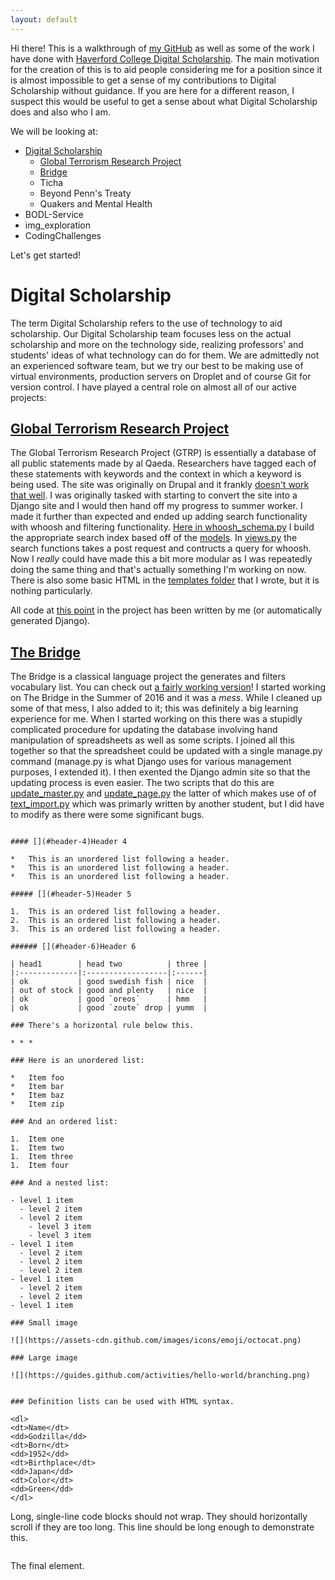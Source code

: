 ```yaml
---
layout: default
---
```


Hi there! This is a walkthrough of [my GitHub](https://github.com/demery12) as well as some of the work I have done with [Haverford College Digital Scholarship](https://github.com/hcdigitalscholarship). The main motivation for the creation of this is to aid people considering me for a position since it is almost impossible to get a sense of my contributions to Digital Scholarship without guidance. If you are here for a different reason, I suspect this would be useful to get a sense about what Digital Scholarship does and also who I am.

We will be looking at:
- [Digital Scholarship](#digital-scholarship)
  - [Global Terrorism Research Project](#global-terrorism-research-project)
  - [Bridge](#the-bridge)
  - Ticha
  - Beyond Penn's Treaty
  - Quakers and Mental Health
- BODL-Service
- img\_exploration
- CodingChallenges

Let's get started!
# [](#ds)Digital Scholarship

The term Digital Scholarship refers to the use of technology to aid scholarship. Our Digital Scholarship team focuses less on the actual scholarship and more on the technology side, realizing professors' and students' ideas of what technology can do for them. We are admittedly not an experienced software team, but we try our best to be making use of virtual environments, production servers on Droplet and of course Git for version control. I have played a central role on almost all of our active projects:


## [](#gtrp)[Global Terrorism Research Project](https://github.com/HCDigitalScholarship/global-terrorism-research/tree/e135882407ae773a7d216c4d28876d67d08575bd)

The Global Terrorism Research Project (GTRP) is essentially a database of all public statements made by al Qaeda. Researchers have tagged each of these statements with keywords and the context in which a keyword is being used. The site was originally on Drupal and it frankly [doesn't work that well](https://ds-drupal.haverford.edu/aqsi/). I was originally tasked with starting to convert the site into a Django site and I would then hand off my progress to  summer worker. I made it further than expected and ended up adding search functionality with whoosh and filtering functionality. [Here in whoosh\_schema.py](https://github.com/HCDigitalScholarship/global-terrorism-research/blob/e135882407ae773a7d216c4d28876d67d08575bd/gtr_site/management/commands/whoosh_schema.py) I build the appropriate search index based off of the [models](https://github.com/HCDigitalScholarship/global-terrorism-research/blob/e135882407ae773a7d216c4d28876d67d08575bd/gtr_site/models.py). In [views.py](https://github.com/HCDigitalScholarship/global-terrorism-research/blob/e135882407ae773a7d216c4d28876d67d08575bd/gtr_site/views.py) the search functions takes a post request and contructs a query for whoosh. Now I _really_ could have made this a bit more modular as I was repeatedly doing the same thing and that's actually something I'm working on now. There is also some basic HTML in the [templates folder](https://github.com/HCDigitalScholarship/global-terrorism-research/tree/e135882407ae773a7d216c4d28876d67d08575bd/gtr_site/templates/gtr_site) that I wrote, but it is nothing particularly.

All code at [this point](https://github.com/HCDigitalScholarship/global-terrorism-research/tree/e135882407ae773a7d216c4d28876d67d08575bd) in the project has been written by me (or automatically generated Django).

## [](#bridge)[The Bridge](https://github.com/HCDigitalScholarship/bridge-repo/tree/df7c1e95c50ca762960f151fa5b4d8d1ae3d1f7b) 

The Bridge is a classical language project the generates and filters vocabulary list. You can check out [a fairly working version](http://bridge.haverford.edu/)! I started working on The Bridge in the Summer of 2016 and it was a _mess_. While I cleaned up some of that mess, I also added to it; this was definitely a big learning experience for me. When I started working on this there was a stupidly complicated procedure for updating the database involving hand manipulation of spreadsheets as well as some scripts. I joined all this together so that the spreadsheet could be updated with a single manage.py command (manage.py is what Django uses for various management purposes, I extended it). I then exented the Django admin site so that the updating process is even easier. The two scripts that do this are [update\_master.py](https://github.com/HCDigitalScholarship/bridge-repo/blob/df7c1e95c50ca762960f151fa5b4d8d1ae3d1f7b/new_bridge/management/commands/update_master.py) and [update\_page.py](https://github.com/HCDigitalScholarship/bridge-repo/blob/df7c1e95c50ca762960f151fa5b4d8d1ae3d1f7b/new_bridge/management/commands/update_page.py) the latter of which makes use of of [text\_import.py](https://github.com/HCDigitalScholarship/bridge-repo/blob/df7c1e95c50ca762960f151fa5b4d8d1ae3d1f7b/new_bridge/management/commands/text_import.py) which was primarly written by another student, but I did have to modify as there were some significant bugs.


```

#### [](#header-4)Header 4

*   This is an unordered list following a header.
*   This is an unordered list following a header.
*   This is an unordered list following a header.

##### [](#header-5)Header 5

1.  This is an ordered list following a header.
2.  This is an ordered list following a header.
3.  This is an ordered list following a header.

###### [](#header-6)Header 6

| head1        | head two          | three |
|:-------------|:------------------|:------|
| ok           | good swedish fish | nice  |
| out of stock | good and plenty   | nice  |
| ok           | good `oreos`      | hmm   |
| ok           | good `zoute` drop | yumm  |

### There's a horizontal rule below this.

* * *

### Here is an unordered list:

*   Item foo
*   Item bar
*   Item baz
*   Item zip

### And an ordered list:

1.  Item one
1.  Item two
1.  Item three
1.  Item four

### And a nested list:

- level 1 item
  - level 2 item
  - level 2 item
    - level 3 item
    - level 3 item
- level 1 item
  - level 2 item
  - level 2 item
  - level 2 item
- level 1 item
  - level 2 item
  - level 2 item
- level 1 item

### Small image

![](https://assets-cdn.github.com/images/icons/emoji/octocat.png)

### Large image

![](https://guides.github.com/activities/hello-world/branching.png)


### Definition lists can be used with HTML syntax.

<dl>
<dt>Name</dt>
<dd>Godzilla</dd>
<dt>Born</dt>
<dd>1952</dd>
<dt>Birthplace</dt>
<dd>Japan</dd>
<dt>Color</dt>
<dd>Green</dd>
</dl>

```
Long, single-line code blocks should not wrap. They should horizontally scroll if they are too long. This line should be long enough to demonstrate this.
```

```
The final element.
```
